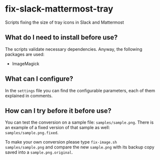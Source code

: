 # fix-slack-mattermost-tray
Scripts fixing the size of tray icons in Slack and Mattermost

## What do I need to install before use?

The scripts validate necessary dependencies. Anyway, the following packages are used:

- ImageMagick

## What can I configure?

In the `settings` file you can find the configurable parameters, each of them explained in comments.

## How can I try before it before use?

You can test the conversion on a sample file: `samples/sample.png`. There is an example of a fixed version of that sample as well: `samples/sample.png.fixed`. 

To make your own conversion please type `fix-image.sh samples/sample.png` and compare the new `sample.png` with its backup copy saved into a `sample.png.original`.